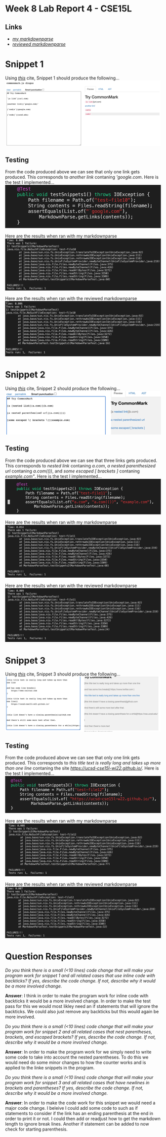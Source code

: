 # Week 8 Lab Report 4 - CSE15L

## Links
- *[my markdownparse](https://github.com/wgascarosas/markdown-parse)*
- *[reviewed markdownparse](https://github.com/w2llS/markdown-parse)*

# Snippet 1
Using *[this](https://github.com/wgascarosas/markdown-parse)* cite, Snippet 1 should produce the following... 
![image](snippet1code.png)

## Testing
From the code produced above we can see that only one link gets produced. This corresponds to *another link* contaning *'google.com*. 
Here is the test I implemented...
![image](snippet1-test.png)

Here are the results when ran with my markdownparse
![image](snippet1-myrepo.png)

Here are the results when ran with the reviewed markdownparse
![image](snippet1-otherrepo.png)

# Snippet 2
Using *[this](https://github.com/wgascarosas/markdown-parse)* cite, Snippet 2 should produce the following... 
![image](snippet2code.png)

## Testing
From the code produced above we can see that three links gets produced. This corresponds to *nested link* contaning *a.com*, *a nested parenthesized url* contaning *a.com(())*, and *some escaped [ brackets ]* contaning *example.com"*.
Here is the test I implemented...
![image](snippet2-test.png)

Here are the results when ran with my markdownparse
![image](snippet2-myrepo.png)

Here are the results when ran with the reviewed markdownparse
![image](snippet2-otherrepo.png)


# Snippet 3
Using *[this](https://github.com/wgascarosas/markdown-parse)* cite, Snippet 3 should produce the following... 
![image](snippet3code.png)

## Testing
From the code produced above we can see that only one link gets produced. This corresponds to *this title text is really long and takes up more than one line* contaning the site *https://ucsd-cse15l-wi22.github.io/*. 
Here is the test I implemented...
![image](snippet3-test.png)

Here are the results when ran with my markdownparse
![image](snippet3-myrepo.png)

Here are the results when ran with the reviewed markdownparse
![image](snippet3-otherrepo.png)

# Question Responses
*Do you think there is a small (<10 lines) code change that will make your program work for snippet 1 and all related cases that use inline code with backticks? If yes, describe the code change. If not, describe why it would be a more involved change.*

**Answer**: 
I think in order to make the program work for inline code with backticks it would be a more involved change. In order to make the test pass for this we would most likley need an if statements that will ignore the backticks. We could also just remove any backticks but this would again be more involved. 

*Do you think there is a small (<10 lines) code change that will make your program work for snippet 2 and all related cases that nest parentheses, brackets, and escaped brackets? If yes, describe the code change. If not, describe why it would be a more involved change.*

**Answer**: 
In order to make the program work for we simply need to write some code to take into account the nested parentheses. To do this we would need do some minor changes to how the counter works and is applied to the linke snippets in the program. 

*Do you think there is a small (<10 lines) code change that will make your program work for snippet 3 and all related cases that have newlines in brackets and parentheses? If yes, describe the code change. If not, describe why it would be a more involved change.*

**Answer**: 
In order to make the code work for this snippet we would need a major code change. I beleive I could add some code to such as if statements to consider if the link has an ending parenthesis at the end in order to print it or not. I could then add or readjust how to get the markdown length to ignore break lines. Another if statement can be added to now check for starting parenthesis. 